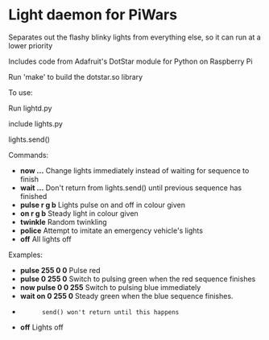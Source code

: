 Light daemon for PiWars
=======================

Separates out the flashy blinky lights from everything else, so it can run
at a lower priority

Includes code from Adafruit's DotStar module for Python on Raspberry Pi

Run 'make' to build the dotstar.so library

To use:

Run lightd.py

include lights.py

lights.send(<command>)


Commands:
* **now ...**		Change lights immediately instead of waiting for sequence to finish
* **wait ...**	Don't return from lights.send() until previous sequence has finished
* **pulse r g b**	Lights pulse on and off in colour given
* **on r g b**	Steady light in colour given
* **twinkle**		Random twinkling
* **police**		Attempt to imitate an emergency vehicle's lights
* **off**		All lights off


Examples:
* **pulse 255 0 0**		Pulse red
* **pulse 0 255 0**		Switch to pulsing green when the red sequence finishes
* **now pulse 0 0 255**	Switch to pulsing blue immediately
* **wait on 0 255 0**		Steady green when the blue sequence finishes.
* 			send() won't return until this happens
* **off**			Lights off
